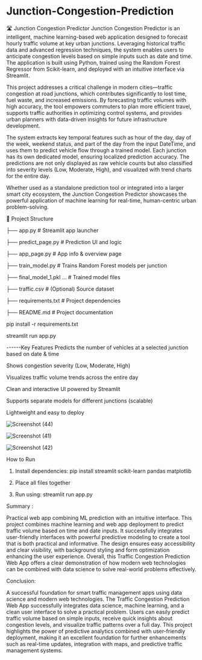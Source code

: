 # Junction-Congestion-Prediction
🛣️ Junction Congestion Predictor
Junction Congestion Predictor is an intelligent, machine learning-based web application designed to forecast hourly traffic volume at key urban junctions. Leveraging historical traffic data and advanced regression techniques, the system enables users to anticipate congestion levels based on simple inputs such as date and time. The application is built using Python, trained using the Random Forest Regressor from Scikit-learn, and deployed with an intuitive interface via Streamlit.

This project addresses a critical challenge in modern cities—traffic congestion at road junctions, which contributes significantly to lost time, fuel waste, and increased emissions. By forecasting traffic volumes with high accuracy, the tool empowers commuters to plan more efficient travel, supports traffic authorities in optimizing control systems, and provides urban planners with data-driven insights for future infrastructure development.

The system extracts key temporal features such as hour of the day, day of the week, weekend status, and part of the day from the input DateTime, and uses them to predict vehicle flow through a trained model. Each junction has its own dedicated model, ensuring localized prediction accuracy. The predictions are not only displayed as raw vehicle counts but also classified into severity levels (Low, Moderate, High), and visualized with trend charts for the entire day.

Whether used as a standalone prediction tool or integrated into a larger smart city ecosystem, the Junction Congestion Predictor showcases the powerful application of machine learning for real-time, human-centric urban problem-solving.

📂 Project Structure

├── app.py                  # Streamlit app launcher

├── predict_page.py         # Prediction UI and logic

├── app_page.py             # App info & overview page

├── train_model.py          # Trains Random Forest models per junction

├── final_model_1.pkl ...   # Trained model files

├── traffic.csv             # (Optional) Source dataset

├── requirements.txt        # Project dependencies

├── README.md               # Project documentation

pip install -r requirements.txt

streamlit run app.py


------Key Features
Predicts the number of vehicles at a selected junction based on date & time

Shows congestion severity (Low, Moderate, High)

Visualizes traffic volume trends across the entire day

Clean and interactive UI powered by Streamlit

Supports separate models for different junctions (scalable)

Lightweight and easy to deploy


![Screenshot (44)](https://github.com/user-attachments/assets/b0f033d2-eb5f-4d69-9336-1a718c020ff3)





![Screenshot (41)](https://github.com/user-attachments/assets/333b0497-3ef2-483f-880e-003bd9876359)





![Screenshot (42)](https://github.com/user-attachments/assets/810fc511-c967-4a98-b09d-f24f902c0ef5)


How to Run
1. Install dependencies: pip install streamlit scikit-learn pandas matplotlib
   
2. Place all files together
   
3. Run using: streamlit run app.py

Summary :

Practical web app combining ML prediction with an intuitive interface. This project combines machine learning and web app deployment to predict traffic volume based on time and date inputs. It successfully integrates user-friendly interfaces with powerful predictive modeling to create a tool that is both practical and informative. The design ensures easy accessibility and clear visibility, with background styling and form optimization enhancing the user experience.
Overall, this Traffic Congestion Prediction Web App offers a clear demonstration of how modern web technologies can be combined with data science to solve real-world problems effectively.

Conclusion:

A successful foundation for smart traffic management apps using data science and modern web technologies. The Traffic Congestion Prediction Web App successfully integrates data science, machine learning, and a clean user interface to solve a practical problem. Users can easily predict traffic volume based on simple inputs, receive quick insights about congestion levels, and visualize traffic patterns over a full day. This project highlights the power of predictive analytics combined with user-friendly deployment, making it an excellent foundation for further enhancements such as real-time updates, integration with maps, and predictive traffic management systems.


